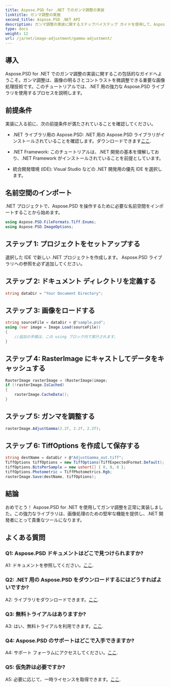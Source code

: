 ```yaml
---
title: Aspose.PSD for .NET でのガンマ調整の実装
linktitle: ガンマ調整の実施
second_title: Aspose.PSD .NET API
description: ガンマ調整の実装に関するステップバイステップ ガイドを使用して、Aspose.PSD for .NET の威力を体験してください。画像の明るさとコントラストを簡単に微調整できます。
type: docs
weight: 12
url: /ja/net/image-adjustment/gamma-adjustment/
---
```

## 導入

Aspose.PSD for .NET でのガンマ調整の実装に関するこの包括的なガイドへようこそ。ガンマ調整は、画像の明るさとコントラストを微調整できる重要な画像処理技術です。このチュートリアルでは、.NET 用の強力な Aspose.PSD ライブラリを使用するプロセスを説明します。

## 前提条件

実装に入る前に、次の前提条件が満たされていることを確認してください。

-  .NET ライブラリ用の Aspose.PSD: .NET 用の Aspose.PSD ライブラリがインストールされていることを確認します。ダウンロードできます[ここ](https://releases.aspose.com/psd/net/).

- .NET Framework: このチュートリアルは、.NET 開発の基本を理解しており、.NET Framework がインストールされていることを前提としています。

- 統合開発環境 (IDE): Visual Studio などの .NET 開発用の優先 IDE を選択します。

## 名前空間のインポート

.NET プロジェクトで、Aspose.PSD を操作するために必要な名前空間をインポートすることから始めます。

```csharp
using Aspose.PSD.FileFormats.Tiff.Enums;
using Aspose.PSD.ImageOptions;
```

## ステップ 1: プロジェクトをセットアップする

選択した IDE で新しい .NET プロジェクトを作成します。 Aspose.PSD ライブラリへの参照を必ず追加してください。

## ステップ 2: ドキュメント ディレクトリを定義する

```csharp
string dataDir = "Your Document Directory";
```

## ステップ 3: 画像をロードする

```csharp
string sourceFile = dataDir + @"sample.psd";
using (var image = Image.Load(sourceFile))
{
    //追加の手順は、この using ブロック内で実行されます。
}
```

## ステップ 4: RasterImage にキャストしてデータをキャッシュする

```csharp
RasterImage rasterImage = (RasterImage)image;
if (!rasterImage.IsCached)
{
    rasterImage.CacheData();
}
```

## ステップ 5: ガンマを調整する

```csharp
rasterImage.AdjustGamma(2.2f, 2.2f, 2.2f);
```

## ステップ 6: TiffOptions を作成して保存する

```csharp
string destName = dataDir + @"AdjustGamma_out.tiff";
TiffOptions tiffOptions = new TiffOptions(TiffExpectedFormat.Default);
tiffOptions.BitsPerSample = new ushort[] { 8, 8, 8 };
tiffOptions.Photometric = TiffPhotometrics.Rgb;
rasterImage.Save(destName, tiffOptions);
```

## 結論

おめでとう！ Aspose.PSD for .NET を使用してガンマ調整を正常に実装しました。この強力なライブラリは、画像処理のための堅牢な機能を提供し、.NET 開発者にとって貴重なツールになります。

## よくある質問

### Q1: Aspose.PSD ドキュメントはどこで見つけられますか?

 A1: ドキュメントを参照してください。[ここ](https://reference.aspose.com/psd/net/).

### Q2: .NET 用の Aspose.PSD をダウンロードするにはどうすればよいですか?

 A2: ライブラリをダウンロードできます。[ここ](https://releases.aspose.com/psd/net/).

### Q3: 無料トライアルはありますか?

 A3: はい、無料トライアルを利用できます。[ここ](https://releases.aspose.com/).

### Q4: Aspose.PSD のサポートはどこで入手できますか?

 A4: サポート フォーラムにアクセスしてください。[ここ](https://forum.aspose.com/c/psd/34).

### Q5: 仮免許は必要ですか?

 A5: 必要に応じて、一時ライセンスを取得できます。[ここ](https://purchase.aspose.com/temporary-license/).